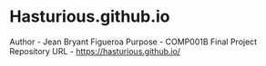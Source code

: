 # Hasturious.github.io

Author - Jean Bryant Figueroa
Purpose - COMP001B Final Project
Repository URL - https://hasturious.github.io/

